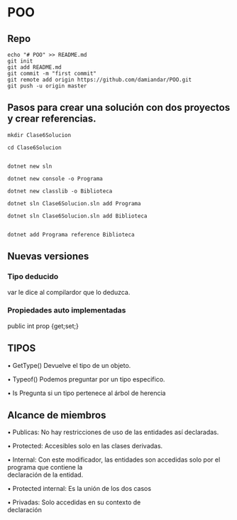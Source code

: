 ﻿# POO

## Repo
```
echo "# POO" >> README.md
git init
git add README.md
git commit -m "first commit" 
git remote add origin https://github.com/damiandar/POO.git
git push -u origin master
```

## Pasos para crear una solución con dos proyectos y crear referencias.
```
mkdir Clase6Solucion

cd Clase6Solucion


dotnet new sln

dotnet new console -o Programa

dotnet new classlib -o Biblioteca

dotnet sln Clase6Solucion.sln add Programa

dotnet sln Clase6Solucion.sln add Biblioteca


dotnet add Programa reference Biblioteca
```
## Nuevas versiones

### Tipo deducido
 
var le dice al compilardor que lo deduzca.

### Propiedades auto implementadas

public int prop {get;set;} 

## TIPOS


• GetType()
Devuelve	el	tipo	de	un	objeto.

• Typeof()
Podemos	preguntar	por	un	tipo	especifico.

• Is
Pregunta	si	un	tipo	pertenece	al	árbol	de	herencia

## Alcance	de	miembros
• Publicas:	No	hay	restricciones	de	uso	de	las	
entidades	así	declaradas.

• Protected:	Accesibles	solo	en	las	clases	derivadas.

• Internal:	Con	este	modificador,	las	entidades	son	
accedidas	solo	por	el	programa	que	contiene	la	
declaración	de	la	entidad.

• Protected	internal:	Es	la	unión	de	los	dos	casos

• Privadas:	Solo	accedidas	en	su	contexto	de	
declaración

